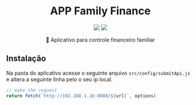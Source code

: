 <h1 align="center">APP Family Finance</h1>

<p align="center">
    <img src="https://img.shields.io/static/v1?label=license&message=MIT&color=0d7bbd" />
    <img src="https://img.shields.io/static/v1?label=version&message=BETA&color=0d7bbd" />
</p>

<p align="center">🚀 Aplicativo para controle financeiro familiar</p>

## Instalação

Na pasta do aplicativo acesse o seguinte arquivo ``src/config/submitApi.js`` e altera a seguinte linha pelo o seu ip local.

````js
// make the request
return fetch(`http://192.168.1.16:8888/${url}`, options)
````

